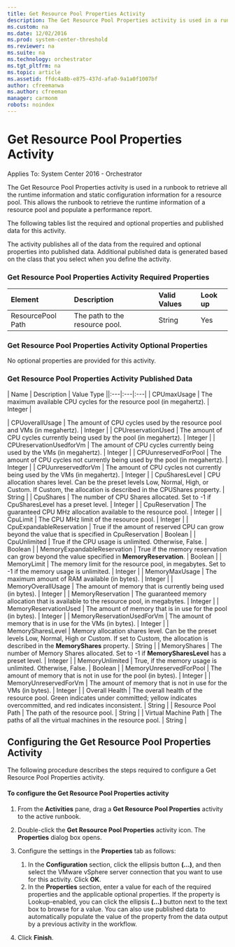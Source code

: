 ```yaml
---
title: Get Resource Pool Properties Activity
description: The Get Resource Pool Properties activity is used in a runbook to retrieve all the runtime information and static configuration information for a resource pool.
ms.custom: na
ms.date: 12/02/2016
ms.prod: system-center-threshold
ms.reviewer: na
ms.suite: na
ms.technology: orchestrator
ms.tgt_pltfrm: na
ms.topic: article
ms.assetid: ffdc4a8b-e875-437d-afa0-9a1a0f1007bf
author: cfreemanwa
ms.author: cfreeman
manager: carmonm
robots: noindex
---
```

# Get Resource Pool Properties Activity

Applies To: System Center 2016 - Orchestrator

The Get Resource Pool Properties activity is used in a runbook to retrieve all the runtime information and static configuration information for a resource pool. This allows the runbook to retrieve the runtime information of a resource pool and populate a performance report.

The following tables list the required and optional properties and published data for this activity.

The activity publishes all of the data from the required and optional properties into published data. Additional published data is generated based on the class that you select when you define the activity.

### Get Resource Pool Properties Activity Required Properties

| Element   | Description   | Valid Values | Look up |
|:---|:---|:---|:---|
| ResourcePool Path | The path to the resource pool. | String   | Yes   |

### Get Resource Pool Properties Activity Optional Properties

No optional properties are provided for this activity. 

### Get Resource Pool Properties Activity Published Data

| Name   | Description   | Value Type ||:---|:---|:---|
| CPUmaxUsage   | The maximum available CPU cycles for the resource pool (in megahertz).   | Integer   |

| CPUoverallUsage   | The amount of CPU cycles used by the resource pool and VMs (in megahertz).   | Integer   |
| CPUreservationUsed   | The amount of CPU cycles currently being used by the pool (in megahertz).   | Integer   |
| CPUreservationUsedforVm   | The amount of CPU cycles currently being used by the VMs (in megahertz).   | Integer   |
| CPUunreservedForPool   | The amount of CPU cycles not currently being used by the pool (in megahertz).   | Integer   |
| CPUunreservedforVm   | The amount of CPU cycles not currently being used by the VMs (in megahertz).   | Integer   |
| CpuSharesLevel   | CPU allocation shares level. Can be the preset levels Low, Normal, High, or Custom. If Custom, the allocation is described in the CPUShares property.   | String   |
| CpuShares   | The number of CPU Shares allocated. Set to -1 if CpuSharesLevel has a preset level.   | Integer   |
| CpuReservation   | The guaranteed CPU MHz allocation available to the resource pool.   | Integer   |
| CpuLimit   | The CPU MHz limit of the resource pool.   | Integer   |
| CpuExpandableReservation   | True if the amount of reserved CPU can grow beyond the value that is specified in CpuReservation   | Boolean   |
| CpuUnlimited   | True if the CPU usage is unlimited. Otherwise, False.   | Boolean   |
| MemoryExpandableReservation | True if the memory reservation can grow beyond the value specified in **MemoryReservation**.   | Boolean   |
| MemoryLimit   | The memory limit for the resource pool, in megabytes. Set to -1 if the memory usage is unlimited.   | Integer   |
| MemoryMaxUsage   | The maximum amount of RAM available (in bytes).   | Integer   |
| MemoryOverallUsage   | The amount of memory that is currently being used (in bytes).   | Integer   |
| MemoryReservation   | The guaranteed memory allocation that is available to the resource pool, in megabytes.   | Integer   |
| MemoryReservationUsed   | The amount of memory that is in use for the pool (in bytes).   | Integer   |
| MemoryReservationUsedForVm  | The amount of memory that is in use for the VMs (in bytes).   | Integer   |
| MemorySharesLevel   | Memory allocation shares level. Can be the preset levels Low, Normal, High or Custom. If set to Custom, the allocation is described in the **MemoryShares** property. | String   |
| MemoryShares   | The number of Memory Shares allocated. Set to -1 if **MemorySharesLevel** has a preset level.   | Integer   |
| MemoryUnlimited   | True, if the memory usage is unlimited. Otherwise, False.   | Boolean   |
| MemoryUnreservedForPool   | The amount of memory that is not in use for the pool (in bytes).   | Integer   |
| MemoryUnreservedForVm   | The amount of memory that is not in use for the VMs (in bytes).   | Integer   |
| Overall Health   | The overall health of the resource pool. Green indicates under committed; yellow indicates overcommitted, and red indicates inconsistent.   | String   |
| Resource Pool Path   | The path of the resource pool.   | String   |
| Virtual Machine Path   | The paths of all the virtual machines in the resource pool.   | String   |

## Configuring the Get Resource Pool Properties Activity

The following procedure describes the steps required to configure a Get Resource Pool Properties activity.

#### To configure the Get Resource Pool Properties activity

1.  From the **Activities** pane, drag a **Get Resource Pool Properties** activity to the active runbook.

2.  Double-click the **Get Resource Pool Properties** activity icon. The **Properties** dialog box opens.

3.  Configure the settings in the **Properties** tab as follows:

    1.  In the **Configuration** section, click the ellipsis button **(...)**, and then select the VMware vSphere server connection that you want to use for this activity. Click **OK**.
    2.  In the **Properties** section, enter a value for each of the required properties and the applicable optional properties. If the property is Lookup-enabled, you can click the ellipsis **(...)** button next to the text box to browse for a value.
        You can also use published data to automatically populate the value of the property from the data output by a previous activity in the workflow.

4.  Click **Finish**.



